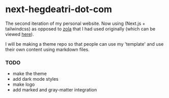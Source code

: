 # next-hegdeatri-dot-com

The second iteration of my personal website. Now using (Next.js + tailwindcss) as opposed to [zola](https://getzola.org) that I had used originally (which can be viewed [here](https://github.com/hegde-atri/hegdeatri-dot-com)).

I will be making a theme repo so that people can use my 'template' and use their own content using markdown files.

### TODO

- make the theme
- add dark mode styles
- make logo
- add marked and gray-matter integration
